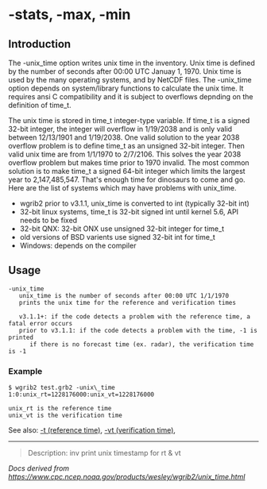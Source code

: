 # -stats, -max, -min

## Introduction

The -unix_time option writes unix time in the inventory.
Unix time is defined by the number of seconds after 00:00 UTC Januay 1, 1970.
Unix time is used by the many operating systems, and by NetCDF files.
The -unix_time option depends on system/library functions
to calculate the unix time. It requires ansi C compatibility and it is
subject to overflows depnding on the definition of time_t.

The unix time is stored in time_t integer-type variable.
If time_t is a signed 32-bit integer, the integer will overflow in 1/19/2038
and is only valid between 12/13/1901 and 1/19/2038.
One valid solution to the year 2038 overflow problem is to define time_t as an unsigned 32-bit integer.
Then valid unix time are from 1/1/1970 to 2/7/2106. This solves the year 2038 overflow problem
but makes time prior to 1970 invalid.
The most common solution
is to make time_t a signed 64-bit integer which limits the largest year to 2,147,485,547.
That's enough time for dinosaurs to come and go. Here are the list
of systems which may have problems with unix_time.

- wgrib2 prior to v3.1.1, unix_time is converted to int (typically 32-bit int)
- 32-bit linux systems, time_t is 32-bit signed int until kernel 5.6, API needs to be fixed
- 32-bit QNX: 32-bit ONX use unsigned 32-bit integer for time_t
- old versions of BSD varients use signed 32-bit int for time_t
- Windows: depends on the compiler

## Usage

```
-unix_time
   unix_time is the number of seconds after 00:00 UTC 1/1/1970
   prints the unix time for the reference and verification times

   v3.1.1+: if the code detects a problem with the reference time, a fatal error occurs
   prior to v3.1.1: if the code detects a problem with the time, -1 is printed
      if there is no forecast time (ex. radar), the verification time is -1
```

### Example

```
$ wgrib2 test.grb2 -unix\_time
1:0:unix_rt=1228176000:unix_vt=1228176000

unix_rt is the reference time
unix_vt is the verification time
```

See also:
[-t (reference time)](./t.md),
[-vt (verification time)](./vt.md),

---

> Description: inv print unix timestamp for rt & vt

_Docs derived from <https://www.cpc.ncep.noaa.gov/products/wesley/wgrib2/unix_time.html>_
